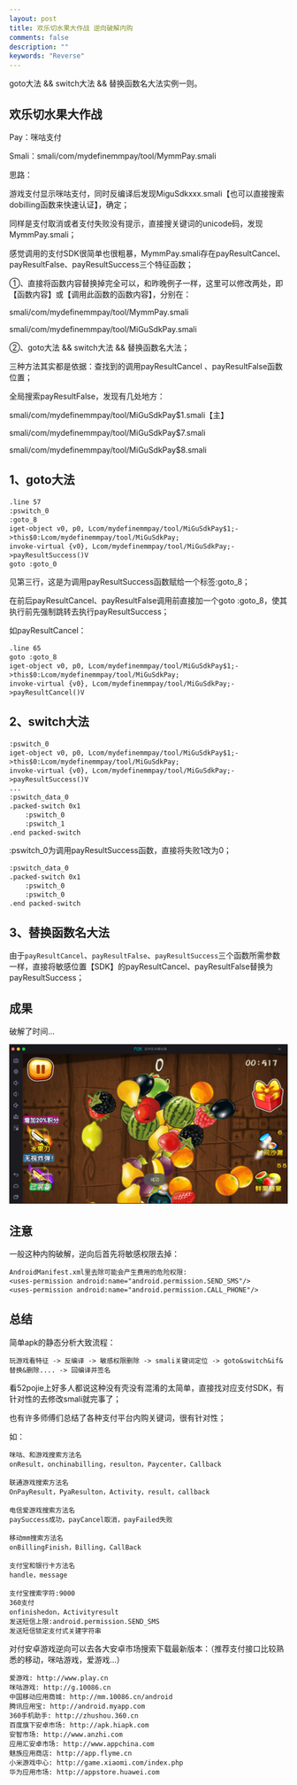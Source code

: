 ```yaml
---
layout: post
title: 欢乐切水果大作战 逆向破解内购
comments: false
description: ""
keywords: "Reverse"
---
```


goto大法 && switch大法 && 替换函数名大法实例一则。

## 欢乐切水果大作战

Pay：咪咕支付

Smali：smali/com/mydefinemmpay/tool/MymmPay.smali

思路：

游戏支付显示咪咕支付，同时反编译后发现MiguSdkxxx.smali【也可以直接搜索dobilling函数来快速认证】，确定；

同样是支付取消或者支付失败没有提示，直接搜关键词的unicode码，发现MymmPay.smali；

感觉调用的支付SDK很简单也很粗暴，MymmPay.smali存在payResultCancel、payResultFalse、payResultSuccess三个特征函数；

①、直接将函数内容替换掉完全可以，和昨晚例子一样，这里可以修改两处，即【函数内容】或【调用此函数的函数内容】，分别在：

smali/com/mydefinemmpay/tool/MymmPay.smali

smali/com/mydefinemmpay/tool/MiGuSdkPay.smali

②、goto大法 && switch大法 && 替换函数名大法；

三种方法其实都是依据：查找到的调用payResultCancel 、payResultFalse函数位置；

全局搜索payResultFalse，发现有几处地方：

smali/com/mydefinemmpay/tool/MiGuSdkPay$1.smali【主】

smali/com/mydefinemmpay/tool/MiGuSdkPay$7.smali

smali/com/mydefinemmpay/tool/MiGuSdkPay$8.smali

## 1、goto大法

```
.line 57
:pswitch_0
:goto_8
iget-object v0, p0, Lcom/mydefinemmpay/tool/MiGuSdkPay$1;->this$0:Lcom/mydefinemmpay/tool/MiGuSdkPay;
invoke-virtual {v0}, Lcom/mydefinemmpay/tool/MiGuSdkPay;->payResultSuccess()V
goto :goto_0
```

见第三行，这是为调用payResultSuccess函数赋给一个标签:goto_8；

在前后payResultCancel、payResultFalse调用前直接加一个goto :goto_8，使其执行前先强制跳转去执行payResultSuccess；

如payResultCancel：

```
.line 65
goto :goto_8
iget-object v0, p0, Lcom/mydefinemmpay/tool/MiGuSdkPay$1;->this$0:Lcom/mydefinemmpay/tool/MiGuSdkPay;
invoke-virtual {v0}, Lcom/mydefinemmpay/tool/MiGuSdkPay;->payResultCancel()V
```

## 2、switch大法

```
:pswitch_0
iget-object v0, p0, Lcom/mydefinemmpay/tool/MiGuSdkPay$1;->this$0:Lcom/mydefinemmpay/tool/MiGuSdkPay;
invoke-virtual {v0}, Lcom/mydefinemmpay/tool/MiGuSdkPay;->payResultSuccess()V
...
:pswitch_data_0
.packed-switch 0x1
    :pswitch_0
    :pswitch_1
.end packed-switch
```

:pswitch_0为调用payResultSuccess函数，直接将失败1改为0；

```
:pswitch_data_0
.packed-switch 0x1
    :pswitch_0
    :pswitch_0
.end packed-switch
```

## 3、替换函数名大法

由于`payResultCancel`、`payResultFalse`、`payResultSuccess`三个函数所需参数一样，直接将敏感位置【SDK】的payResultCancel、payResultFalse替换为payResultSuccess；

## 成果

破解了时间...

![1119557840](/assets/images/2017-12-22/1119557840.png)

## 注意

一般这种内购破解，逆向后首先将敏感权限去掉：

```
AndroidManifest.xml里去除可能会产生费用的危险权限:
<uses-permission android:name="android.permission.SEND_SMS"/>
<uses-permission android:name="android.permission.CALL_PHONE"/>
```

## 总结

简单apk的静态分析大致流程：

`玩游戏看特征 -> 反编译 -> 敏感权限删除 -> smali关键词定位 -> goto&switch&if&替换&删除.... -> 回编译并签名`

看52pojie上好多人都说这种没有壳没有混淆的太简单，直接找对应支付SDK，有针对性的去修改smali就完事了；

也有许多师傅们总结了各种支付平台内购关键词，很有针对性；

如：

```
咪咕、和游戏搜索方法名
onResult，onchinabilling，resulton，Paycenter，Callback

联通游戏搜索方法名
OnPayResult，PyaResulton，Activity，result，callback

电信爱游戏搜索方法名
paySuccess成功，payCancel取消，payFailed失败

移动mm搜索方法名
onBillingFinish，Billing，CallBack

支付宝和银行卡方法名
handle，message

支付宝搜索字符:9000
360支付
onfinishedon，Activityresult
发送短信上限:android.permission.SEND_SMS
发送短信锁定支付式关建字符串
```

对付安卓游戏逆向可以去各大安卓市场搜索下载最新版本：（推荐支付接口比较熟悉的移动，咪咕游戏，爱游戏…）

```
爱游戏: http://www.play.cn
咪咕游戏: http://g.10086.cn
中国移动应用商城: http://mm.10086.cn/android 
腾讯应用宝: http://android.myapp.com
360手机助手: http://zhushou.360.cn
百度旗下安卓市场: http://apk.hiapk.com
安智市场: http://www.anzhi.com
应用汇安卓市场: http://www.appchina.com
魅族应用商店: http://app.flyme.cn
小米游戏中心: http://game.xiaomi.com/index.php 
华为应用市场: http://appstore.huawei.com
```
